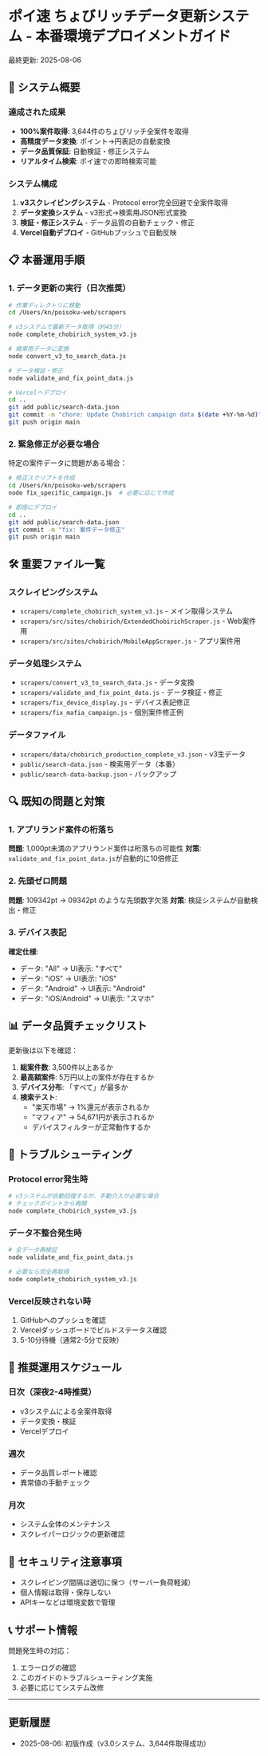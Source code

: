 # ポイ速 ちょびリッチデータ更新システム - 本番環境デプロイメントガイド

最終更新: 2025-08-06

## 🚀 システム概要

### 達成された成果
- **100%案件取得**: 3,644件のちょびリッチ全案件を取得
- **高精度データ変換**: ポイント→円表記の自動変換
- **データ品質保証**: 自動検証・修正システム
- **リアルタイム検索**: ポイ速での即時検索可能

### システム構成
1. **v3スクレイピングシステム** - Protocol error完全回避で全案件取得
2. **データ変換システム** - v3形式→検索用JSON形式変換  
3. **検証・修正システム** - データ品質の自動チェック・修正
4. **Vercel自動デプロイ** - GitHubプッシュで自動反映

## 📋 本番運用手順

### 1. データ更新の実行（日次推奨）

```bash
# 作業ディレクトリに移動
cd /Users/kn/poisoku-web/scrapers

# v3システムで最新データ取得（約45分）
node complete_chobirich_system_v3.js

# 検索用データに変換
node convert_v3_to_search_data.js

# データ検証・修正
node validate_and_fix_point_data.js

# Vercelへデプロイ
cd ..
git add public/search-data.json
git commit -m "chore: Update Chobirich campaign data $(date +%Y-%m-%d)"
git push origin main
```

### 2. 緊急修正が必要な場合

特定の案件データに問題がある場合：

```bash
# 修正スクリプトを作成
cd /Users/kn/poisoku-web/scrapers
node fix_specific_campaign.js  # 必要に応じて作成

# 即座にデプロイ
cd ..
git add public/search-data.json
git commit -m "fix: 案件データ修正"
git push origin main
```

## 🛠️ 重要ファイル一覧

### スクレイピングシステム
- `scrapers/complete_chobirich_system_v3.js` - メイン取得システム
- `scrapers/src/sites/chobirich/ExtendedChobirichScraper.js` - Web案件用
- `scrapers/src/sites/chobirich/MobileAppScraper.js` - アプリ案件用

### データ処理システム
- `scrapers/convert_v3_to_search_data.js` - データ変換
- `scrapers/validate_and_fix_point_data.js` - データ検証・修正
- `scrapers/fix_device_display.js` - デバイス表記修正
- `scrapers/fix_mafia_campaign.js` - 個別案件修正例

### データファイル
- `scrapers/data/chobirich_production_complete_v3.json` - v3生データ
- `public/search-data.json` - 検索用データ（本番）
- `public/search-data-backup.json` - バックアップ

## 🔍 既知の問題と対策

### 1. アプリランド案件の桁落ち
**問題**: 1,000pt未満のアプリランド案件は桁落ちの可能性
**対策**: `validate_and_fix_point_data.js`が自動的に10倍修正

### 2. 先頭ゼロ問題
**問題**: 109342pt → 09342pt のような先頭数字欠落
**対策**: 検証システムが自動検出・修正

### 3. デバイス表記
**確定仕様**:
- データ: "All" → UI表示: "すべて"
- データ: "iOS" → UI表示: "iOS"
- データ: "Android" → UI表示: "Android"
- データ: "iOS/Android" → UI表示: "スマホ"

## 📊 データ品質チェックリスト

更新後は以下を確認：

1. **総案件数**: 3,500件以上あるか
2. **最高額案件**: 5万円以上の案件が存在するか
3. **デバイス分布**: 「すべて」が最多か
4. **検索テスト**: 
   - "楽天市場" → 1%還元が表示されるか
   - "マフィア" → 54,671円が表示されるか
   - デバイスフィルターが正常動作するか

## 🚨 トラブルシューティング

### Protocol error発生時
```bash
# v3システムが自動回復するが、手動介入が必要な場合
# チェックポイントから再開
node complete_chobirich_system_v3.js
```

### データ不整合発生時
```bash
# 全データ再検証
node validate_and_fix_point_data.js

# 必要なら完全再取得
node complete_chobirich_system_v3.js
```

### Vercel反映されない時
1. GitHubへのプッシュを確認
2. Vercelダッシュボードでビルドステータス確認
3. 5-10分待機（通常2-5分で反映）

## 📅 推奨運用スケジュール

### 日次（深夜2-4時推奨）
- v3システムによる全案件取得
- データ変換・検証
- Vercelデプロイ

### 週次
- データ品質レポート確認
- 異常値の手動チェック

### 月次
- システム全体のメンテナンス
- スクレイパーロジックの更新確認

## 🔐 セキュリティ注意事項

- スクレイピング間隔は適切に保つ（サーバー負荷軽減）
- 個人情報は取得・保存しない
- APIキーなどは環境変数で管理

## 📞 サポート情報

問題発生時の対応：
1. エラーログの確認
2. このガイドのトラブルシューティング実施
3. 必要に応じてシステム改修

---

## 更新履歴
- 2025-08-06: 初版作成（v3.0システム、3,644件取得成功）